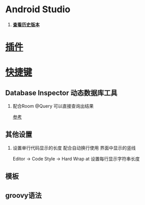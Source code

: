 # Android Studio

1. #### [查看历史版本](https://developer.android.com/studio/archive)

# [插件](插件.md)

# [快捷键](AS快捷键.md)

## Database Inspector  动态数据库工具

1. 配合Room  @Query 可以直接查询出结果

   [参考](https://blog.csdn.net/fjnu_se/article/details/106590694)



## 其他设置

1. 设置单行代码显示的长度 配合自动换行使用  界面中显示的竖线

   Editor -> Code Style ->  Hard Wrap at  设置每行显示字符串长度

## 模板

## groovy语法

